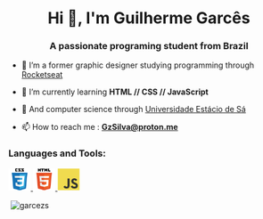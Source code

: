 <h1 align="center">Hi 👋, I'm Guilherme Garcês</h1>
<h3 align="center">A passionate programing student from Brazil</h3>

- 🔭 I’m a former graphic designer studying programming through [Rocketseat](https://www.rocketseat.com.br/)

- 🌱 I’m currently learning **HTML // CSS // JavaScript**

- 📝 And computer science through [Universidade Estácio de Sá](https://estacio.br/)

- 📫 How to reach me : **GzSilva@proton.me**


<h3 align="left">Languages and Tools:</h3>
<p align="left"> <a href="https://www.w3schools.com/css/" target="_blank" rel="noreferrer"> <img src="https://raw.githubusercontent.com/devicons/devicon/master/icons/css3/css3-original-wordmark.svg" alt="css3" width="40" height="40"/> </a> <a href="https://www.w3.org/html/" target="_blank" rel="noreferrer"> <img src="https://raw.githubusercontent.com/devicons/devicon/master/icons/html5/html5-original-wordmark.svg" alt="html5" width="40" height="40"/> </a> <a href="https://developer.mozilla.org/en-US/docs/Web/JavaScript" target="_blank" rel="noreferrer"> <img src="https://raw.githubusercontent.com/devicons/devicon/master/icons/javascript/javascript-original.svg" alt="javascript" width="40" height="40"/> </a> </p>

<p>&nbsp;<img align="center" src="https://github-readme-stats.vercel.app/api?username=garcezs&show_icons=true&locale=en" alt="garcezs" /></p>

